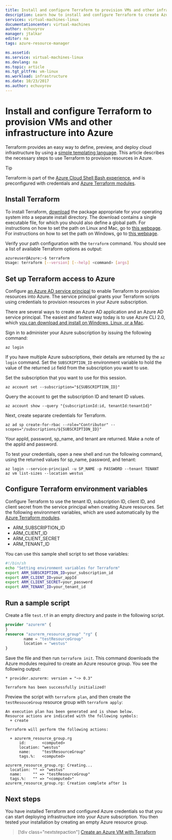 ```yaml
---
title: Install and configure Terraform to provision VMs and other infrastructure in Azure | Microsoft Docs
description: Learn how to install and configure Terraform to create Azure resources
services: virtual-machines-linux
documentationcenter: virtual-machines
author: echuvyrov
manager: jtalkar
editor: na
tags: azure-resource-manager

ms.assetid: 
ms.service: virtual-machines-linux
ms.devlang: na
ms.topic: article
ms.tgt_pltfrm: vm-linux
ms.workload: infrastructure
ms.date: 10/23/2017
ms.author: echuvyrov
---
```


# Install and configure Terraform to provision VMs and other infrastructure into Azure
 
Terraform provides an easy way to define, preview, and deploy cloud infrastructure by using a [simple templating language](https://www.terraform.io/docs/configuration/syntax.html). This article describes the necessary steps to use Terraform to provision resources in Azure. 

> [!TIP]
> Terraform is part of the [Azure Cloud Shell Bash experience](/azure/cloud-shell/quickstart), and is preconfigured with credentials and [Azure Terraform modules](https://registry.terraform.io/modules/Azure).

## Install Terraform

To install Terraform, [download](https://www.terraform.io/downloads.html) the package appropriate for your operating system into a separate install directory. The download contains a single executable file, for which you should also define a global path. For instructions on how to set the path on Linux and Mac, go to [this webpage](https://stackoverflow.com/questions/14637979/how-to-permanently-set-path-on-linux). For instructions on how to set the path on Windows, go to [this webpage](https://stackoverflow.com/questions/1618280/where-can-i-set-path-to-make-exe-on-windows). 

Verify your path configuration with the `terraform` command. You should see a list of available Terraform options as output:

```bash
azureuser@Azure:~$ terraform
Usage: terraform [--version] [--help] <command> [args]
```

## Set up Terraform access to Azure

Configure [an Azure AD service principal](/cli/azure/create-an-azure-service-principal-azure-cli) to enable Terraform to provision resources into Azure. The service principal grants your Terraform scripts using credentials to provision resources in your Azure subscription.

There are several ways to create an Azure AD application and an Azure AD service principal. The easiest and fastest way today is to use Azure CLI 2.0, which [you can download and install on Windows, Linux, or a Mac](/cli/azure/install-azure-cli).

Sign in to administer your Azure subscription by issuing the following command:

```azurecli-interactive
az login
```

If you have multiple Azure subscriptions, their details are returned by the `az login` command. Set the `SUBSCRIPTION_ID` environment variable to hold the value of the returned `id` field from the subscription you want to use. 

Set the subscription that you want to use for this session.

```azurecli-interactive
az account set --subscription="${SUBSCRIPTION_ID}"
```

Query the account to get the subscription ID and tenant ID values.

```azurecli-interactive
az account show --query "{subscriptionId:id, tenantId:tenantId}"
```

Next, create separate credentials for Terraform.

```azurecli-interactive
az ad sp create-for-rbac --role="Contributor" --scopes="/subscriptions/${SUBSCRIPTION_ID}"
```

Your appId, password, sp_name, and tenant are returned. Make a note of the appId and password.

To test your credentials, open a new shell and run the following command, using the returned values for sp_name, password, and tenant:

```azurecli-interactive
az login --service-principal -u SP_NAME -p PASSWORD --tenant TENANT
az vm list-sizes --location westus
```

## Configure Terraform environment variables

Configure Terraform to use the tenant ID, subscription ID, client ID, and client secret from the service principal when creating Azure resources. Set the following environment variables, which are used automatically by the [Azure Terraform modules](https://registry.terraform.io/modules/Azure).

- ARM_SUBSCRIPTION_ID
- ARM_CLIENT_ID
- ARM_CLIENT_SECRET
- ARM_TENANT_ID

You can use this sample shell script to set those variables:

```bash
#!/bin/sh
echo "Setting environment variables for Terraform"
export ARM_SUBSCRIPTION_ID=your_subscription_id
export ARM_CLIENT_ID=your_appId
export ARM_CLIENT_SECRET=your_password
export ARM_TENANT_ID=your_tenant_id
```

## Run a sample script

Create a file `test.tf` in an empty directory and paste in the following script. 

```tf
provider "azurerm" {
}
resource "azurerm_resource_group" "rg" {
        name = "testResourceGroup"
        location = "westus"
}
```

Save the file and then run `terraform init`. This command downloads the Azure modules required to create an Azure resource group. You see the following output:

```
* provider.azurerm: version = "~> 0.3"

Terraform has been successfully initialized!
```

Preview the script with `terraform plan`, and then create the `testResouceGroup` resource group with `terraform apply`:

```
An execution plan has been generated and is shown below.
Resource actions are indicated with the following symbols:
  + create

Terraform will perform the following actions:

  + azurerm_resource_group.rg
      id:       <computed>
      location: "westus"
      name:     "testResourceGroup"
      tags.%:   <computed>

azurerm_resource_group.rg: Creating...
  location: "" => "westus"
  name:     "" => "testResourceGroup"
  tags.%:   "" => "<computed>"
azurerm_resource_group.rg: Creation complete after 1s
```

## Next steps

You have installed Terraform and configured Azure credentials so that you can start deploying infrastructure into your Azure subscription. You then tested your installation by creating an empty Azure resource group.

> [!div class="nextstepaction"]
> [Create an Azure VM with Terraform](terraform-create-complete-vm.md)

